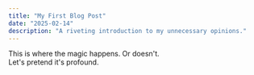 ```yaml
---
title: "My First Blog Post"
date: "2025-02-14"
description: "A riveting introduction to my unnecessary opinions."
---
```


This is where the magic happens. Or doesn't.  
Let's pretend it's profound.
